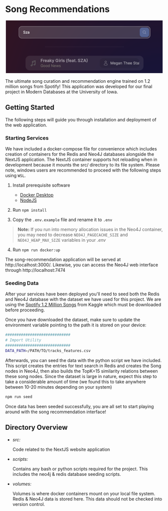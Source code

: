 # Song Recommendations
<p align="center">
  <img src="docs/title_image.png" width="500" />
</p>

The ultimate song curation and recommendation engine trained on 1.2 million songs from Spotify! This application was developed for our final project in Modern Databases at the University of Iowa.

## Getting Started
The following steps will guide you through installation and deployment of the web application.

### Starting Services
We have included a docker-compose file for convenience which includes creation of containers for the Redis and Neo4J databases alongside the NextJS application. The NextJS container supports hot reloading when in development because it mounts the src/ directory to its file system. Please note, windows users are recommended to proceed with the following steps using `WSL`.

1. Install prerequisite software

   - [Docker Desktop](https://www.docker.com/products/docker-desktop/)
   - [NodeJS](https://nodejs.org/en)

2. Run `npm install`
3. Copy the `.env.example` file and rename it to `.env`
> **Note:** If you run into memory allocation issues in the Neo4J container, you may need to decrease `NEO4J_PAGECACHE_SIZE` and `NEO4J_HEAP_MAX_SIZE` variables in your *.env*
4. Run `npm run docker:up`


The song-recommendation application will be served at http://localhost:3000/. Likewise, you can access the Neo4J web interface through http://localhost:7474

### Seeding Data

After your services have been deployed you'll need to seed both the Redis and Neo4J database with the dataset we have used for this project. We are using the [Spotify 1.2 Million Songs](https://www.kaggle.com/datasets/rodolfofigueroa/spotify-12m-songs/) from Kaggle which must be downloaded before proceeding.

Once you have downloaded the dataset, make sure to update the environment variable pointing to the path it is stored on your device:
```sh
#############################
# Import Utility
#############################
DATA_PATH=/PATH/TO/tracks_features.csv
```

Afterwards, you can seed the data with the python script we have included. This script creates the entries for text search in Redis and creates the Song nodes in Neo4J, then also builds the TopK=15 similarity relations between these song nodes. Since the dataset is large in nature, expect this step to take a considerable amount of time (we found this to take anywhere between 10-20 minutes depending on your system)
```sh
npm run seed
```
Once data has been seeded successfully, you are all set to start playing around with the song recommendation interface!


## Directory Overview
- *src:*
  
   Code related to the NextJS website application

- *scripts:*
   
   Contains any bash or python scripts required for the project. This includes the neo4j & redis database seeding scripts.

- *volumes:*

   Volumes is where docker containers mount on your local file system. Redis & Neo4J data is stored here. This data should not be checked into version control.